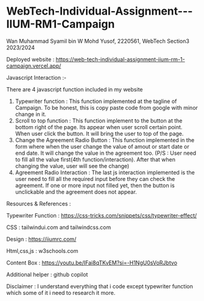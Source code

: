# WebTech-Individual-Assignment---IIUM-RM1-Campaign
Wan Muhammad Syamil bin W Mohd Yusof, 2220561, WebTech Section3 2023/2024

Deployed website : https://web-tech-individual-assignment-iium-rm-1-campaign.vercel.app/

Javascript Interaction :-

There are 4 javascript function included in my website
1) Typewriter function : This function implemented at the tagline of Campaign. To be honest, this is copy paste code from google with minor change in it.
2) Scroll to top function : This function implement to the button at the bottom right of the page. Its appear when user scroll certain point. When user click the button. It will bring the user to top of the page.
3) Change the Agreement Radio Button : This function implemented in the form where when the user change the value of amout or start date or end date. It will change the value in the agreement too. (P/S : User need to fill all the value first(4th function/interaction). After that when changing the value, user will see the change)
4) Agreement Radio Interaction : The last js interaction implemented is the user need to fill all the required input before they can check the agreement. If one or more input not filled yet, then the button is unclickable and the  agreement does not appear.

Resources & References :

Typewriter Function : https://css-tricks.com/snippets/css/typewriter-effect/

CSS : tailwindui.com and tailwindcss.com

Design : https://iiumrc.com/

Html,css,js : w3schools.com

Content Box : https://youtu.be/IFai8qTKvEM?si=-H1NgU0sVoRJbtvo

Additional helper : github copilot

Disclaimer : I understand everything that i code except typewriter function which some of it i need to research it more.
